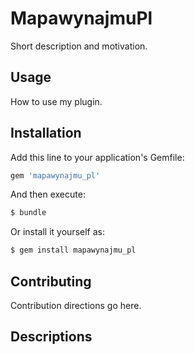 # MapawynajmuPl
Short description and motivation.

## Usage
How to use my plugin.

## Installation
Add this line to your application's Gemfile:

```ruby
gem 'mapawynajmu_pl'
```

And then execute:
```bash
$ bundle
```

Or install it yourself as:
```bash
$ gem install mapawynajmu_pl
```

## Contributing
Contribution directions go here.

## Descriptions
